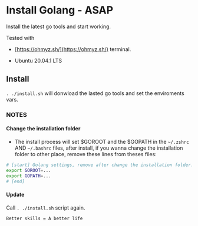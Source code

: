 # Install Golang - ASAP

Install the latest go tools and start working.

Tested with

- [https://ohmyz.sh/](https://ohmyz.sh/) terminal.

- Ubuntu 20.04.1 LTS

## Install

`. ./install.sh` will donwload the lasted go tools and set the enviroments vars.

### NOTES

#### Change the installation folder

- The install process will set $GOROOT and the $GOPATH in the `~/.zshrc` AND `~/.bashrc` files, after
  install, if you wanna change the installation folder to other place, remove these lines from theses files:

```bash
# [start] Golang settings, remove after change the installation folder.
export GOROOT=...
export GOPATH=...
# [end]
```

#### Update

Call `. ./install.sh` script again.

`Better skills = A better life`

